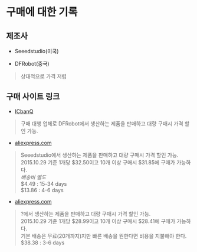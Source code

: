 # 구매에 대한 기록

## 제조사

- Seeedstudio(미국)

- DFRobot(중국)

 > 상대적으로 가격 저렴
 
## 구매 사이트 링크
 
- [ICbanQ](http://www.icbanq.com/P005672671)
 > 구매 대행 업체로 DFRobot에서 생산하는 제품을 판매하고 대량 구매시 가격 할인 가능.
 
- [aliexpress.com](http://ko.aliexpress.com/item/Seeedstudio-WRTnode-Open-Source-and-Mini-OpenWRT-Dev-Board/32480603642.html?isOrig=true#extend)
 > Seeedstudio에서 생산하는 제품을 판매하고 대량 구매시 가격 할인 가능.    
 > 2015.10.29 기준 1개당 $32.50이고 10개 이상 구매시 $31.85에 구매가 가능하다.   
 > *배송비 별도*   
 > $4.49 : 15-34 days   
 > $13.86 : 4-6 days
 
- [aliexpress.com](http://ko.aliexpress.com/item/WRTnode-Open-Source-and-Mini-OpenWRT-Dev-Board/2028379374.html?isOrig=true#extend)
 > ?에서 생산하는 제품을 판매하고 대량 구매시 가격 할인 가능.   
 > 2015.10.29 기준 1개당 $28.99이고 10개 이상 구매시 $28.41에 구매가 가능하다.   
 > 기본 배송은 무료(20개까지)지만 빠른 배송을 원한다면 비용을 지불해야 한다.   
 > $38.38 : 3-6 days
